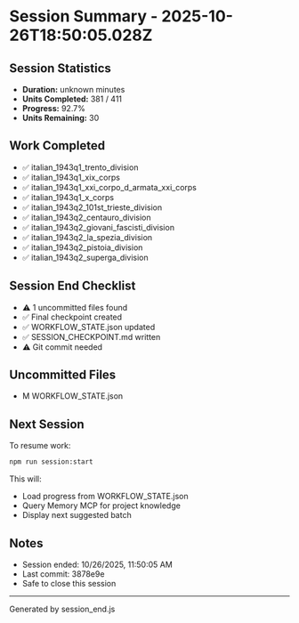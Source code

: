# Session Summary - 2025-10-26T18:50:05.028Z

## Session Statistics

- **Duration:** unknown minutes
- **Units Completed:** 381 / 411
- **Progress:** 92.7%
- **Units Remaining:** 30

## Work Completed

- ✅ italian_1943q1_trento_division
- ✅ italian_1943q1_xix_corps
- ✅ italian_1943q1_xxi_corpo_d_armata_xxi_corps
- ✅ italian_1943q1_x_corps
- ✅ italian_1943q2_101st_trieste_division
- ✅ italian_1943q2_centauro_division
- ✅ italian_1943q2_giovani_fascisti_division
- ✅ italian_1943q2_la_spezia_division
- ✅ italian_1943q2_pistoia_division
- ✅ italian_1943q2_superga_division

## Session End Checklist

- ⚠️  1 uncommitted files found
- ✅ Final checkpoint created
- ✅ WORKFLOW_STATE.json updated
- ✅ SESSION_CHECKPOINT.md written
- ⚠️  Git commit needed

## Uncommitted Files

- M WORKFLOW_STATE.json

## Next Session

To resume work:

```bash
npm run session:start
```

This will:
- Load progress from WORKFLOW_STATE.json
- Query Memory MCP for project knowledge
- Display next suggested batch

## Notes

- Session ended: 10/26/2025, 11:50:05 AM
- Last commit: 3878e9e
- Safe to close this session

---

Generated by session_end.js
